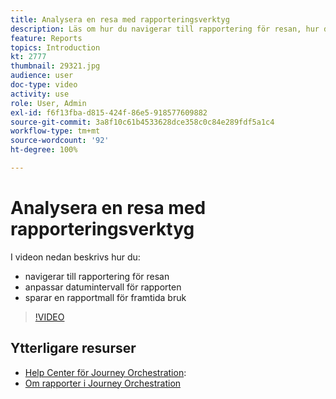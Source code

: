 ```yaml
---
title: Analysera en resa med rapporteringsverktyg
description: Läs om hur du navigerar till rapportering för resan, hur du anpassar datumintervall för din rapport samt sparar en rapportmall för framtida bruk.
feature: Reports
topics: Introduction
kt: 2777
thumbnail: 29321.jpg
audience: user
doc-type: video
activity: use
role: User, Admin
exl-id: f6f13fba-d815-424f-86e5-918577609882
source-git-commit: 3a8f10c61b4533628dce358c0c84e289fdf5a1c4
workflow-type: tm+mt
source-wordcount: '92'
ht-degree: 100%

---
```


# Analysera en resa med rapporteringsverktyg

I videon nedan beskrivs hur du:

* navigerar till rapportering för resan
* anpassar datumintervall för rapporten
* sparar en rapportmall för framtida bruk

>[!VIDEO](https://video.tv.adobe.com/v/29321?quality=12)

## Ytterligare resurser

* [Help Center för Journey Orchestration](https://experienceleague.adobe.com/docs/journeys/using/journey-orchestration-home.html?lang=sv):
* [Om rapporter i Journey Orchestration](https://experienceleague.adobe.com/docs/journeys/using/journey-reports/about-journey-reports.html?lang=sv)

